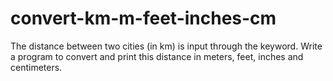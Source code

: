 # convert-km-m-feet-inches-cm
The distance between two cities (in km) is input through the keyword. Write a program to convert and print this distance in meters, feet, inches and centimeters.
